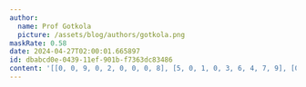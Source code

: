 ```yaml
---
author:
  name: Prof Gotkola
  picture: /assets/blog/authors/gotkola.png
maskRate: 0.58
date: 2024-04-27T02:00:01.665897
id: dbabcd0e-0439-11ef-901b-f7363dc83486
content: '[[0, 0, 9, 0, 2, 0, 0, 0, 8], [5, 0, 1, 0, 3, 6, 4, 7, 9], [0, 4, 0, 9, 5, 0, 0, 6, 1], [0, 9, 0, 2, 0, 0, 0, 0, 0], [0, 0, 0, 7, 4, 0, 0, 8, 0], [4, 0, 0, 0, 6, 0, 0, 0, 3], [9, 0, 0, 3, 0, 2, 8, 5, 6], [3, 0, 0, 5, 9, 0, 0, 0, 2], [0, 5, 7, 0, 0, 0, 0, 0, 0]]'
---
```

